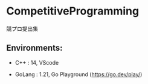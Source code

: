 # CompetitiveProgramming
競プロ提出集

## Environments:
+ C++    : 14,  VScode
* GoLang : 1.21, Go Playground (https://go.dev/play/)  
